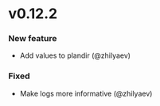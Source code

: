 # v0.12.2

### New feature

* Add values to plandir (@zhilyaev)

### Fixed

* Make logs more informative (@zhilyaev)
